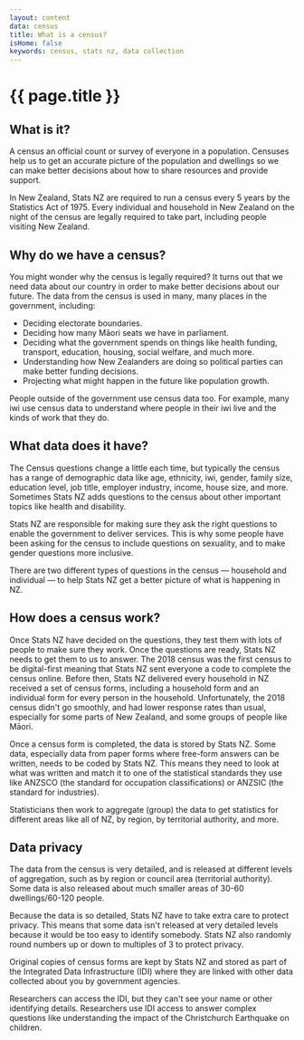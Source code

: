 ```yaml
---
layout: content
data: census
title: What is a census?
isHome: false
keywords: census, stats nz, data collection
---
```


# {{ page.title }}

## What is it?

A census an official count or survey of everyone in a population. Censuses help us to get an accurate picture of the population and dwellings so we can make better decisions about how to share resources and provide support.

In New Zealand, Stats NZ are required to run a census every 5 years by the Statistics Act of 1975. Every individual and household in New Zealand on the night of the census are legally required to take part, including people visiting New Zealand.

## Why do we have a census?

You might wonder why the census is legally required? It turns out that we need data about our country in order to make better decisions about our future. The data from the census is used in many, many places in the government, including:

- Deciding electorate boundaries.
- Deciding how many Māori seats we have in parliament.
- Deciding what the government spends on things like health funding, transport, education, housing, social welfare, and much more.
- Understanding how New Zealanders are doing so political parties can make better funding decisions.
- Projecting what might happen in the future like population growth.

People outside of the government use census data too. For example, many iwi use census data to understand where people in their iwi live and the kinds of work that they do.

## What data does it have?

The Census questions change a little each time, but typically the census has a range of demographic data like age, ethnicity, iwi, gender, family size, education level, job title, employer industry, income, house size, and more. Sometimes Stats NZ adds questions to the census about other important topics like health and disability.

Stats NZ are responsible for making sure they ask the right questions to enable the government to deliver services. This is why some people have been asking for the census to include questions on sexuality, and to make gender questions more inclusive.

There are two different types of questions in the census — household and individual — to help Stats NZ get a better picture of what is happening in NZ.

## How does a census work?

Once Stats NZ have decided on the questions, they test them with lots of people to make sure they work. Once the questions are ready, Stats NZ needs to get them to us to answer. The 2018 census was the first census to be digital-first meaning that Stats NZ sent everyone a code to complete the census online. Before then, Stats NZ delivered every household in NZ received a set of census forms, including a household form and an individual form for every person in the household. Unfortunately, the 2018 census didn't go smoothly, and had lower response rates than usual, especially for some parts of New Zealand, and some groups of people like Māori.

Once a census form is completed, the data is stored by Stats NZ. Some data, especially data from paper forms where free-form answers can be written, needs to be coded by Stats NZ. This means they need to look at what was written and match it to one of the statistical standards they use like ANZSCO (the standard for occupation classifications) or ANZSIC (the standard for industries).

Statisticians then work to aggregate (group) the data to get statistics for different areas like all of NZ, by region, by territorial authority, and more.

## Data privacy

The data from the census is very detailed, and is released at different levels of aggregation, such as by region or council area (territorial authority). Some data is also released about much smaller areas of 30-60 dwellings/60-120 people.

Because the data is so detailed, Stats NZ have to take extra care to protect privacy. This means that some data isn't released at very detailed levels because it would be too easy to identify somebody. Stats NZ also randomly round numbers up or down to multiples of 3 to protect privacy.

Original copies of census forms are kept by Stats NZ and stored as part of the Integrated Data Infrastructure (IDI) where they are linked with other data collected about you by government agencies.

Researchers can access the IDI, but they can't see your name or other identifying details. Researchers use IDI access to answer complex questions like understanding the impact of the Christchurch Earthquake on children.
